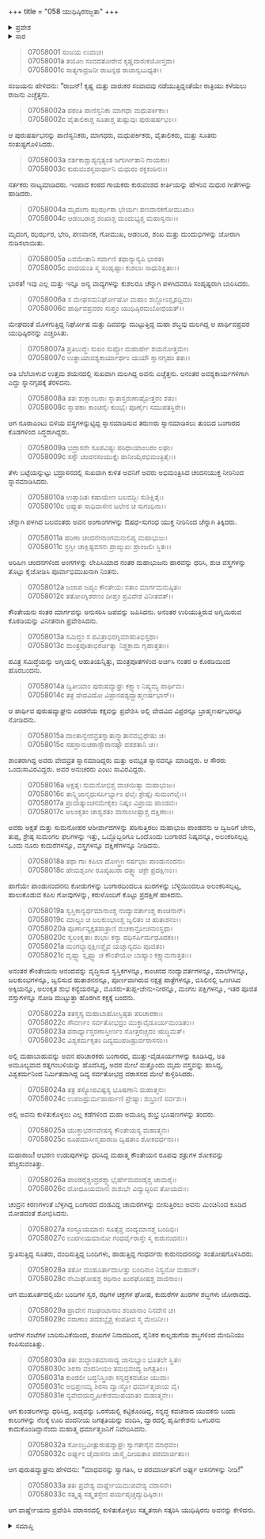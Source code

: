 +++
title = "058 ಯುಧಿಷ್ಠಿರಸಜ್ಜತಾ"
+++

<details><summary>ಪ್ರವೇಶ</summary>


।।   ಓಂ ಓಂ ನಮೋ ನಾರಾಯಣಾಯ।।   ಶ್ರೀ ವೇದವ್ಯಾಸಾಯ ನಮಃ ।।

ಶ್ರೀ ಕೃಷ್ಣದ್ವೈಪಾಯನ ವೇದವ್ಯಾಸ ವಿರಚಿತ  

**ಶ್ರೀ ಮಹಾಭಾರತ**

**ದ್ರೋಣ ಪರ್ವ**

**ಪ್ರತಿಜ್ಞಾ ಪರ್ವ**

**ಅಧ್ಯಾಯ 58**

</details>

<details><summary>ಸಾರ</summary>

ಯುದ್ಧದ ಹದಿನಾಲ್ಕನೆಯ ದಿನದ ಬೆಳಿಗ್ಗೆ ಯುಧಿಷ್ಠಿರನು ಸಜ್ಜಾದುದು (1-33).


</details>


> 07058001 ಸಂಜಯ ಉವಾಚ।   
07058001a ತಯೋಃ ಸಂವದತೋರೇವ ಕೃಷ್ಣದಾರುಕಯೋಸ್ತದಾ।   
07058001c ಸಾತ್ಯಗಾದ್ರಜನೀ ರಾಜನ್ನಥ ರಾಜಾನ್ವಬುಧ್ಯತ।।

ಸಂಜಯನು ಹೇಳಿದನು: “ರಾಜನ್! ಕೃಷ್ಣ ಮತ್ತು ದಾರುಕರ ಸಂವಾದವು ನಡೆಯುತ್ತಿದ್ದಂತೆಯೇ ರಾತ್ರಿಯು ಕಳೆಯಲು ರಾಜನು ಎಚ್ಚೆತ್ತನು.

> 07058002a ಪಠಂತಿ ಪಾಣಿಸ್ವನಿಕಾ ಮಾಗಧಾ ಮಧುಪರ್ಕಿಕಾಃ।   
07058002c ವೈತಾಲಿಕಾಶ್ಚ ಸೂತಾಶ್ಚ ತುಷ್ಟುವುಃ ಪುರುಷರ್ಷಭಂ।।

ಆ ಪುರುಷರ್ಷಭನನ್ನು ಪಾಣಿಸ್ವನಿಕರು, ಮಾಗಧರು, ಮಧುಪರ್ಕಿಕರು, ವೈತಾಲಿಕರು, ಮತ್ತು ಸೂತರು ಸಂತುಷ್ಟಗೊಳಿಸಿದರು.

> 07058003a ನರ್ತಕಾಶ್ಚಾಪ್ಯನೃತ್ಯಂತ ಜಗುರ್ಗೀತಾನಿ ಗಾಯಕಾಃ।   
07058003c ಕುರುವಂಶಸ್ತವಾರ್ಥಾನಿ ಮಧುರಂ ರಕ್ತಕಂಠಿನಃ।।

ನರ್ತಕರು ನಾಟ್ಯಮಾಡಿದರು. ಇಂಪಾದ ಕಂಠದ ಗಾಯಕರು ಕುರುವಂಶದ ಕೀರ್ತಿಯನ್ನು ಹೇಳುವ ಮಧುರ ಗೀತೆಗಳನ್ನು ಹಾಡಿದರು.

> 07058004a ಮೃದಂಗಾ ಝರ್ಝರಾ ಭೇರ್ಯಃ ಪಣವಾನಕಗೋಮುಖಾಃ।   
07058004c ಆಡಂಬರಾಶ್ಚ ಶಂಖಾಶ್ಚ ದುಂದುಭ್ಯಶ್ಚ ಮಹಾಸ್ವನಾಃ।।

ಮೃದಂಗ, ಝರ್ಝರ, ಭೇರಿ, ಪಣವಾನಕ, ಗೋಮುಖ, ಆಡಂಬರ, ಶಂಖ ಮತ್ತು ದುಂದುಭಿಗಳನ್ನು ಜೋರಾಗಿ ನುಡಿಸಲಾಯಿತು.

> 07058005a ಏವಮೇತಾನಿ ಸರ್ವಾಣಿ ತಥಾನ್ಯಾನ್ಯಪಿ ಭಾರತ।   
07058005c ವಾದಯಂತಿ ಸ್ಮ ಸಂಹೃಷ್ಟಾಃ ಕುಶಲಾಃ ಸಾಧುಶಿಕ್ಷಿತಾಃ।।

ಭಾರತ! ಇವು ಎಲ್ಲ ಮತ್ತು ಇನ್ನೂ ಅನ್ಯ ವಾದ್ಯಗಳನ್ನು ಕುಶಲರೂ ಚೆನ್ನಾಗಿ ಪಳಗಿದವರೂ ಸಂಹೃಷ್ಟರಾಗಿ ಬಾರಿಸಿದರು.

> 07058006a ಸ ಮೇಘಸಮನಿರ್ಘೋಷೋ ಮಹಾಂ ಶಬ್ದೋಽಸ್ಪೃಶದ್ದಿವಂ।   
07058006c ಪಾರ್ಥಿವಪ್ರವರಂ ಸುಪ್ತಂ ಯುಧಿಷ್ಠಿರಮಬೋಧಯತ್।।

ಮೇಘದಂತೆ ಮೊಳಗುತ್ತಿದ್ದ ನಿರ್ಘೋಷ ಮತ್ತು ದಿವವನ್ನು ಮುಟ್ಟುತ್ತಿದ್ದ ಮಹಾ ಶಬ್ಧವು ಮಲಗಿದ್ದ ಆ ಪಾರ್ಥಿವಪ್ರವರ ಯುಧಿಷ್ಠಿರನನ್ನು ಎಚ್ಚರಿಸಿತು.

> 07058007a ಪ್ರತಿಬುದ್ಧಃ ಸುಖಂ ಸುಪ್ತೋ ಮಹಾರ್ಹೇ ಶಯನೋತ್ತಮೇ।   
07058007c ಉತ್ಥಾಯಾವಶ್ಯಕಾರ್ಯಾರ್ಥಂ ಯಯೌ ಸ್ನಾನಗೃಹಂ ತತಃ।।

ಅತಿ ಬೆಲೆಬಾಳುವ ಉತ್ತಮ ಶಯನದಲ್ಲಿ ಸುಖವಾಗಿ ಮಲಗಿದ್ದ ಅವನು ಎಚ್ಚೆತ್ತನು. ಅನಂತರ ಅವಶ್ಯಕಾರ್ಯಗಳಿಗಾಗಿ ಎದ್ದು ಸ್ನಾನಗೃಹಕ್ಕೆ ತೆರಳಿದನು.

> 07058008a ತತಃ ಶುಕ್ಲಾಂಬರಾಃ ಸ್ನಾತಾಸ್ತರುಣಾಷ್ಟೋತ್ತರಂ ಶತಂ।   
07058008c ಸ್ನಾಪಕಾಃ ಕಾಂಚನೈಃ ಕುಂಭೈಃ ಪೂರ್ಣೈಃ ಸಮುಪತಸ್ಥಿರೇ।।

ಆಗ ನೂರಾ‌ಎಂಟು ಬಿಳಿಯ ವಸ್ತ್ರಗಳನ್ನುಟ್ಟಿದ್ದ ಸ್ನಾನಮಾಡಿಸುವ ತರುಣರು ಸ್ನಾನಮಾಡಿಸಲು ತುಂಬಿದ ಬಂಗಾರದ ಕೊಡಗಳಿಂದ ಸಿದ್ಧರಾಗಿದ್ದರು.

> 07058009a ಭದ್ರಾಸನೇ ಸೂಪವಿಷ್ಟಃ ಪರಿಧಾಯಾಂಬರಂ ಲಘು।   
07058009c ಸಸ್ನೌ ಚಂದನಸಂಯುಕ್ತೈಃ ಪಾನೀಯೈರಭಿಮಂತ್ರಿತೈಃ।।

ತೆಳು ಬಟ್ಟೆಯನ್ನುಟ್ಟು ಭದ್ರಾಸನದಲ್ಲಿ ಸುಖವಾಗಿ ಕುಳಿತ ಅವನಿಗೆ ಅವರು ಅಭಿಮಂತ್ರಿಸಿದ ಚಂದನಯುಕ್ತ ನೀರಿನಿಂದ ಸ್ನಾನಮಾಡಿಸಿದರು.

> 07058010a ಉತ್ಸಾದಿತಃ ಕಷಾಯೇಣ ಬಲವದ್ಭಿಃ ಸುಶಿಕ್ಷಿತೈಃ।   
07058010c ಆಪ್ಲುತಃ ಸಾಧಿವಾಸೇನ ಜಲೇನ ಚ ಸುಗಂಧಿನಾ।।

ಚೆನ್ನಾಗಿ ಪಳಗಿದ ಬಲವಂತರು ಅವನ ಅಂಗಾಂಗಗಳನ್ನು ಔಷಧ-ಸುಗಂಧ ಯುಕ್ತ ನೀರಿನಿಂದ ಚೆನ್ನಾಗಿ ತಿಕ್ಕಿದರು.

> 07058011a ಹರಿಣಾ ಚಂದನೇನಾಂಗಮನುಲಿಪ್ಯ ಮಹಾಭುಜಃ।   
07058011c ಸ್ರಗ್ವೀ ಚಾಕ್ಲಿಷ್ಟವಸನಃ ಪ್ರಾಙ್ಮುಖಃ ಪ್ರಾಂಜಲಿಃ ಸ್ಥಿತಃ।।

ಅರಿಷಿಣ ಚಂದನಗಳಿಂದ ಅಂಗಗಳನ್ನು ಲೇಪಿಸಿಯಾದ ನಂತರ ಮಹಾಭುಜನು ಹಾರವನ್ನು ಧರಿಸಿ, ಶುಚಿ ವಸ್ತ್ರಗಳನ್ನು ತೊಟ್ಟು ಕೈಜೋಡಿಸಿ ಪೂರ್ವಾಭಿಮುಖನಾಗಿ ನಿಂತನು.

> 07058012a ಜಜಾಪ ಜಪ್ಯಂ ಕೌಂತೇಯಃ ಸತಾಂ ಮಾರ್ಗಮನುಷ್ಠಿತಃ।   
07058012c ತತೋಽಗ್ನಿಶರಣಂ ದೀಪ್ತಂ ಪ್ರವಿವೇಶ ವಿನೀತವತ್।।

ಕೌಂತೇಯನು ಸಂತರ ಮಾರ್ಗವನ್ನು ಅನುಸರಿಸಿ ಜಪವನ್ನು ಜಪಿಸಿದನು. ಅನಂತರ ಉರಿಯುತ್ತಿರುವ ಅಗ್ನಿಯಿರುವ ಕೊಠಡಿಯನ್ನು ವಿನೀತನಾಗಿ ಪ್ರವೇಶಿಸಿದನು.

> 07058013a ಸಮಿದ್ಧಂ ಸ ಪವಿತ್ರಾಭಿರಗ್ನಿಮಾಹುತಿಭಿಸ್ತಥಾ।   
07058013c ಮಂತ್ರಪೂತಾಭಿರರ್ಚಿತ್ವಾ ನಿಶ್ಚಕ್ರಾಮ ಗೃಹಾತ್ತತಃ।।

ಪವಿತ್ರ ಸಮಿದ್ಧೆಯನ್ನು ಅಗ್ನಿಯಲ್ಲಿ ಆಹುತಿಯನ್ನಿತ್ತು, ಮಂತ್ರಪೂತಗಳಿಂದ ಅರ್ಚಿಸಿ ನಂತರ ಆ ಕೊಠಡಿಯಿಂದ ಹೊರಬಂದನು.

> 07058014a ದ್ವಿತೀಯಾಂ ಪುರುಷವ್ಯಾಘ್ರಃ ಕಕ್ಷ್ಯಾಂ ನಿಷ್ಕ್ರಮ್ಯ ಪಾರ್ಥಿವಃ।   
07058014c ತತ್ರ ವೇದವಿದೋ ವಿಪ್ರಾನಪಶ್ಯದ್ಬ್ರಾಹ್ಮಣರ್ಷಭಾನ್।।

ಆ ಪಾರ್ಥಿವ ಪುರುಷವ್ಯಾಘ್ರನು ಎರಡನೆಯ ಕಕ್ಷವನ್ನು ಪ್ರವೇಶಿಸಿ ಅಲ್ಲಿ ವೇದವಿದ ವಿಪ್ರರನ್ನೂ ಬ್ರಾಹ್ಮಣರ್ಷಭರನ್ನೂ ನೋಡಿದನು.

> 07058015a ದಾಂತಾನ್ವೇದವ್ರತಸ್ನಾತಾನ್ಸ್ನಾತಾನವಭೃಥೇಷು ಚ।   
07058015c ಸಹಸ್ರಾನುಚರಾನ್ಸೌರಾನಷ್ಟೌ ದಶಶತಾನಿ ಚ।।

ಶಾಂತರಾಗಿದ್ದ ಅವರು ವೇದವ್ರತ ಸ್ನಾನಮಾಡಿದ್ದರು ಮತ್ತು ಅವಭೃತ ಸ್ನಾನವನ್ನೂ ಮಾಡಿದ್ದರು. ಆ ಸೌರರು ಒಂದುಸಾವಿರವಿದ್ದರು. ಅವರ ಅನುಚರರು ಎಂಟು ಸಾವಿರವಿದ್ದರು.

> 07058016a ಅಕ್ಷತೈಃ ಸುಮನೋಭಿಶ್ಚ ವಾಚಯಿತ್ವಾ ಮಹಾಭುಜಃ।   
07058016c ತಾನ್ದ್ವಿಜಾನ್ಮಧುಸರ್ಪಿರ್ಭ್ಯಾಂ ಫಲೈಃ ಶ್ರೇಷ್ಠೈಃ ಸುಮಂಗಲೈಃ।।   
07058017a ಪ್ರಾದಾತ್ಕಾಂಚನಮೇಕೈಕಂ ನಿಷ್ಕಂ ವಿಪ್ರಾಯ ಪಾಂಡವಃ।   
07058017c ಅಲಂಕೃತಂ ಚಾಶ್ವಶತಂ ವಾಸಾಂಸೀಷ್ಟಾಶ್ಚ ದಕ್ಷಿಣಾಃ।।

ಅವರು ಅಕ್ಷತೆ ಮತ್ತು ಸುಮನೋಹರ ಆಶೀರ್ವಾದಗಳನ್ನು ಪಠಿಸುತ್ತಿರಲು ಮಹಾಭುಜ ಪಾಂಡವನು ಆ ದ್ವಿಜರಿಗೆ ಜೇನು, ತುಪ್ಪ, ಶ್ರೇಷ್ಠ ಸುಮಂಗಲ ಫಲಗಳನ್ನು ಇತ್ತು, ಒಬ್ಬೊಬ್ಬರಿಗೂ ಒಂದೊಂದು ಬಂಗಾರದ ನಿಷ್ಕವನ್ನೂ, ಅಲಂಕರಿಸಲ್ಪಟ್ಟ ಒಂದು ನೂರು ಕುದುರೆಗಳನ್ನೂ, ವಸ್ತ್ರಗಳನ್ನೂ ದಕ್ಷಿಣೆಗಳನ್ನೂ ನೀಡಿದನು.

> 07058018a ತಥಾ ಗಾಃ ಕಪಿಲಾ ದೋಗ್ಧ್ರೀಃ ಸರ್ಷಭಾಃ ಪಾಂಡುನಂದನಃ।   
07058018c ಹೇಮಶೃಂಗೀ ರೂಪ್ಯಖುರಾ ದತ್ತ್ವಾ ಚಕ್ರೇ ಪ್ರದಕ್ಷಿಣಂ।।

ಹಾಗೆಯೇ ಪಾಂಡುನಂದನನು ಕೋಡುಗಳನ್ನು ಬಂಗಾರದಿಂದಲೂ ಖುರಗಳನ್ನು ಬೆಳ್ಳಿಯಿಂದಲೂ ಅಲಂಕರಿಸಲ್ಪಟ್ಟ, ಹಾಲುಕೊಡುವ ಕಪಿಲ ಗೋವುಗಳನ್ನು, ಕರುಳೊಂದಿಗೆ ಕೊಟ್ಟು ಪ್ರದಕ್ಷಿಣೆ ಹಾಕಿದನು.

> 07058019a ಸ್ವಸ್ತಿಕಾನ್ವರ್ಧಮಾನಾಂಶ್ಚ ನಂದ್ಯಾವರ್ತಾಂಶ್ಚ ಕಾಂಚನಾನ್।   
07058019c ಮಾಲ್ಯಂ ಚ ಜಲಕುಂಭಾಂಶ್ಚ ಜ್ವಲಿತಂ ಚ ಹುತಾಶನಂ।।   
07058020a ಪೂರ್ಣಾನ್ಯಕ್ಷತಪಾತ್ರಾಣಿ ರುಚಕಾನ್ರೋಚನಾಂಸ್ತಥಾ।   
07058020c ಸ್ವಲಂಕೃತಾಃ ಶುಭಾಃ ಕನ್ಯಾ ದಧಿಸರ್ಪಿರ್ಮಧೂದಕಂ।।   
07058021a ಮಂಗಲ್ಯಾನ್ಪಕ್ಷಿಣಶ್ಚೈವ ಯಚ್ಚಾನ್ಯದಪಿ ಪೂಜಿತಂ।   
07058021c ದೃಷ್ಟ್ವಾ ಸ್ಪೃಷ್ಟ್ವಾ ಚ ಕೌಂತೇಯೋ ಬಾಹ್ಯಾಂ ಕಕ್ಷ್ಯಾಮಗಾತ್ತತಃ।।

ಅನಂತರ ಕೌಂತೇಯನು ಆನಂದವನ್ನು ವೃದ್ಧಿಸುವ ಸ್ವಸ್ತಿಕಗಳನ್ನೂ, ಕಾಂಚನದ ನಂದ್ಯಾವರ್ತಗಳನ್ನೂ, ಮಾಲೆಗಳನ್ನೂ, ಜಲಕುಂಭಗಳನ್ನೂ, ಜ್ವಲಿಸುವ ಹುತಾಶನನನ್ನೂ, ಪೂರ್ಣವಾಗಿರುವ ನಕ್ಷತ್ರ ಪಾತ್ರೆಗಳನ್ನೂ, ಬಿಸಿಲಿನಲ್ಲಿ ಒಣಗಿಸಿದ ಅಕ್ಕಿಯನ್ನೂ, ಅಲಂಕೃತ ಶುಭ ಕನ್ಯೆಯರನ್ನೂ, ಮೊಸರು-ತುಪ್ಪ-ಜೇನು-ನೀರನ್ನೂ, ಮಂಗಲ ಪಕ್ಷಿಗಳನ್ನೂ, ಇತರ ಪೂಜಿತ ವಸ್ತುಗಳನ್ನೂ ನೋಡಿ ಮುಟ್ಟುತ್ತಾ ಹೊರಗಿನ ಕಕ್ಷಕ್ಕೆ ಬಂದನು.

> 07058022a ತತಸ್ತಸ್ಯ ಮಹಾಬಾಹೋಸ್ತಿಷ್ಠತಃ ಪರಿಚಾರಕಾಃ।   
07058022c ಸೌವರ್ಣಂ ಸರ್ವತೋಭದ್ರಂ ಮುಕ್ತಾವೈಡೂರ್ಯಮಂಡಿತಂ।।   
07058023a ಪರಾರ್ಧ್ಯಾಸ್ತರಣಾಸ್ತೀರ್ಣಂ ಸೋತ್ತರಚ್ಚದಂ ಋದ್ಧಿಮತ್।   
07058023c ವಿಶ್ವಕರ್ಮಕೃತಂ ದಿವ್ಯಮುಪಜಹ್ರುರ್ವರಾಸನಂ।।

ಅಲ್ಲಿ ಮಹಾಬಾಹುವನ್ನು ಅವನ ಪರಿಚಾರಕರು ಬಂಗಾರದ, ಮುತ್ತು-ವೈಡೂರ್ಯಗಳನ್ನು ಕೂಡಿಸಿದ್ದ, ಅತಿ ಅಮೂಲ್ಯವಾದ ರತ್ನಗಂಬಳಿಯನ್ನು ಹೊದೆಸಿದ್ದ, ಅದರ ಮೇಲೆ ಮತ್ತೊಂದು ಮೃದು ವಸ್ತ್ರವನ್ನು ಹಾಸಿದ್ದ, ವಿಶ್ವಕರ್ಮನಿಂದ ನಿರ್ಮಿತವಾಗಿದ್ದ ದಿವ್ಯ ಸರ್ವತೋಭದ್ರ ವರಾಸನದ ಮೇಲೆ ಕುಳ್ಳಿರಿಸಿದರು.

> 07058024a ತತ್ರ ತಸ್ಯೋಪವಿಷ್ಟಸ್ಯ ಭೂಷಣಾನಿ ಮಹಾತ್ಮನಃ।   
07058024c ಉಪಜಹ್ರುರ್ಮಹಾರ್ಹಾಣಿ ಪ್ರೇಷ್ಯಾಃ ಶುಭ್ರಾಣಿ ಸರ್ವಶಃ।।

ಅಲ್ಲಿ ಅವನು ಕುಳಿತುಕೊಳ್ಳಲು ಎಲ್ಲ ಕಡೆಗಳಿಂದ ಮಹಾ ಅಮೂಲ್ಯ ಶುಭ್ರ ಭೂಷಣಗಳನ್ನು ತಂದರು.

> 07058025a ಯುಕ್ತಾಭರಣವೇಷಸ್ಯ ಕೌಂತೇಯಸ್ಯ ಮಹಾತ್ಮನಃ।   
07058025c ರೂಪಮಾಸೀನ್ಮಹಾರಾಜ ದ್ವಿಷತಾಂ ಶೋಕವರ್ಧನಂ।।

ಮಹಾರಾಜ! ಆಭರಣ ಉಡುಪುಗಳನ್ನು ಧರಿಸಿದ್ದ ಮಹಾತ್ಮ ಕೌಂತೇಯನ ರೂಪವು ಶತ್ರುಗಳ ಶೋಕವನ್ನು ಹೆಚ್ಚಿಸುವಂತಿತ್ತು.

> 07058026a ಪಾಂಡರೈಶ್ಚಂದ್ರರಶ್ಮ್ಯಾಭೈರ್ಹೇಮದಂಡೈಶ್ಚ ಚಾಮರೈಃ।   
07058026c ದೋಧೂಯಮಾನಃ ಶುಶುಭೇ ವಿದ್ಯುದ್ಭಿರಿವ ತೋಯದಃ।।

ಚಂದ್ರನ ಕಿರಣಗಳಂತೆ ಬೆಳ್ಳಗಿದ್ದ ಬಂಗಾರದ ದಂಡವಿದ್ದ ಚಾಮರಗಳನ್ನು ಬೀಸುತ್ತಿರಲು ಅವನು ಮಿಂಚಿನಿಂದ ಕೂಡಿದ ಮೋಡದಂತೆ ಶೋಭಿಸಿದನು.

> 07058027a ಸಂಸ್ತೂಯಮಾನಃ ಸೂತೈಶ್ಚ ವಂದ್ಯಮಾನಶ್ಚ ಬಂದಿಭಿಃ।   
07058027c ಉಪಗೀಯಮಾನೋ ಗಂಧರ್ವೈರಾಸ್ತೇ ಸ್ಮ ಕುರುನಂದನಃ।।

ಸ್ತುತಿಸುತ್ತಿದ್ದ ಸೂತರು, ವಂದಿಸುತ್ತಿದ್ದ ಬಂದಿಗಳು, ಹಾಡುತ್ತಿದ್ದ ಗಂಧರ್ವರು ಕುರುನಂದನನನ್ನು ಸಂತೋಷಗೊಳಿಸಿದರು.

> 07058028a ತತೋ ಮುಹೂರ್ತಾದಾಸೀತ್ತು ಬಂದಿನಾಂ ನಿಸ್ವನೋ ಮಹಾನ್।   
07058028c ನೇಮಿಘೋಷಶ್ಚ ರಥಿನಾಂ ಖುರಘೋಷಶ್ಚ ವಾಜಿನಾಂ।।

ಆಗ ಮುಹೂರ್ತದಲ್ಲಿಯೇ ಬಂದಿಗಳ ಸ್ವರ, ರಥಿಗಳ ಚಕ್ರಗಳ ಘೋಷ, ಕುದುರೆಗಳ ಖುರಗಳ ಶಬ್ಧಗಳು ಜೋರಾದವು.

> 07058029a ಹ್ರಾದೇನ ಗಜಘಂಟಾನಾಂ ಶಂಖಾನಾಂ ನಿನದೇನ ಚ।   
07058029c ನರಾಣಾಂ ಪದಶಬ್ದೈಶ್ಚ ಕಂಪತೀವ ಸ್ಮ ಮೇದಿನೀ।।

ಆನೆಗಳ ಗಂಟೆಗಳ ಬಾರಿಸುವಿಕೆಯಿಂದ, ಶಂಖಗಳ ನಿನಾದದಿಂದ, ಸೈನಿಕರ ಕಾಲ್ನಡುಗೆಯ ಶಬ್ಧಗಳಿಂದ ಮೇದಿನಿಯು ಕಂಪಿಸುವಂತಿತ್ತು.

> 07058030a ತತಃ ಶುದ್ಧಾಂತಮಾಸಾದ್ಯ ಜಾನುಭ್ಯಾಂ ಭೂತಲೇ ಸ್ಥಿತಃ।   
07058030c ಶಿರಸಾ ವಂದನೀಯಂ ತಮಭಿವಂದ್ಯ ಜಗತ್ಪತಿಂ।।   
07058031a ಕುಂಡಲೀ ಬದ್ಧನಿಸ್ತ್ರಿಂಶಃ ಸನ್ನದ್ಧಕವಚೋ ಯುವಾ।   
07058031c ಅಭಿಪ್ರಣಮ್ಯ ಶಿರಸಾ ದ್ವಾಃಸ್ಥೋ ಧರ್ಮಾತ್ಮಜಾಯ ವೈ।   
07058031e ನ್ಯವೇದಯದ್ಧೃಷೀಕೇಶಮುಪಯಾತಂ ಮಹಾತ್ಮನೇ।।

ಆಗ ಕುಂಡಲಗಳನ್ನು ಧರಿಸಿದ್ದ, ಖಡ್ಗವನ್ನು ಒರಸೆಯಲ್ಲಿ ಕಟ್ಟಿಕೊಂಡಿದ್ದ, ಸನ್ನದ್ಧ ಕವಚನಾದ ಯುವಕನು ಬಂದು ಕಾಲುಗಳನ್ನು ನೆಲಕ್ಕೆ ಊರಿ ವಂದನೀಯ ಜಗತ್ಪತಿಯನ್ನು ವಂದಿಸಿ, ದ್ವಾರದಲ್ಲಿ ಹೃಷೀಕೇಶನು ಒಳಬರನು ಕಾದುಕೊಂಡಿದ್ದಾನೆಂದು ಮಹಾತ್ಮ ಧರ್ಮಾತ್ಮಜನಿಗೆ ನಿವೇದಿಸಿದನು.

> 07058032a ಸೋಽಬ್ರವೀತ್ಪುರುಷವ್ಯಾಘ್ರಃ ಸ್ವಾಗತೇನೈವ ಮಾಧವಂ।   
07058032c ಅರ್ಘ್ಯಂ ಚೈವಾಸನಂ ಚಾಸ್ಮೈ ದೀಯತಾಂ ಪರಮಾರ್ಚಿತಂ।।

ಆಗ ಪುರುಷವ್ಯಾಘ್ರನು ಹೇಳಿದನು: “ಮಾಧವನನ್ನು ಸ್ವಾಗತಿಸಿ, ಆ ಪರಮಾರ್ಚಿತನಿಗೆ ಅರ್ಘ್ಯ ಆಸನಗಳನ್ನು ನೀಡಿ!”

> 07058033a ತತಃ ಪ್ರವೇಶ್ಯ ವಾರ್ಷ್ಣೇಯಮುಪವೇಶ್ಯ ವರಾಸನೇ।   
07058033c ಸತ್ಕೃತ್ಯ ಸತ್ಕೃತಸ್ತೇನ ಪರ್ಯಪೃಚ್ಚದ್ಯುಧಿಷ್ಠಿರಃ।।

ಆಗ ವಾರ್ಷ್ಣೇಯನು ಪ್ರವೇಶಿಸಿ ವರಾಸನದಲ್ಲಿ ಕುಳಿತುಕೊಳ್ಳಲು ಸತ್ಕೃತನಾಗಿ ಸತ್ಕರಿಸಿ ಯುಧಿಷ್ಠಿರನು ಅವನನ್ನು ಕೇಳಿದನು.


<details><summary>ಸಮಾಪ್ತಿ</summary>


ಇತಿ ಶ್ರೀ ಮಹಾಭಾರತೇ ದ್ರೋಣ ಪರ್ವಣಿ ಪ್ರತಿಜ್ಞಾ ಪರ್ವಣಿ ಯುಧಿಷ್ಠಿರಸಜ್ಜತಾಯಾಂ ಅಷ್ಠಪಂಚಾಶತ್ತಮೋಽಧ್ಯಾಯಃ।।  
ಇದು ಶ್ರೀ ಮಹಾಭಾರತದಲ್ಲಿ ದ್ರೋಣ ಪರ್ವದಲ್ಲಿ ಪ್ರತಿಜ್ಞಾ ಪರ್ವದಲ್ಲಿ ಯುಧಿಷ್ಠಿರಸಜ್ಜತ ಎನ್ನುವ ಐವತ್ತೆಂಟನೇ ಅಧ್ಯಾಯವು.


</details>
